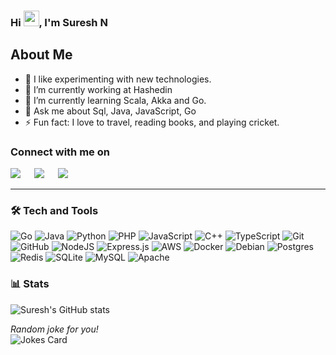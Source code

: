 <h3>Hi <img src="https://media.giphy.com/media/hvRJCLFzcasrR4ia7z/giphy.gif" width="25">, I'm Suresh N </h3>


<!--![Profile views](https://visitor-badge.glitch.me/badge?page_id=sureshn04.sureshn04)
[![Github](https://img.shields.io/github/followers/sureshn04?label=Follow&style=social)](https://github.com/sureshn04)
-->
<h2> About Me</h2>

- 🥅 I like experimenting with new technologies.
- 🔭 I’m currently working at Hashedin 
- 🌱 I’m currently learning Scala, Akka and Go. 
- 💬 Ask me about Sql, Java, JavaScript, Go 
- ⚡ Fun fact: I love to travel, reading books, and playing cricket. 

### Connect with me on
<p>	
<a target="_blank" href="https://www.linkedin.com/in/suresh-n-5a55b7142/"><img src="https://img.shields.io/badge/-LinkedIn-0077B5?style=for-the-badge&logo=Linkedin&logoColor=white"></img></a>
&emsp;
<a target="_blank" href="mailto:suresh.04n@gmail.com"
><img src="https://img.shields.io/badge/-Gmail-D14836?style=for-the-badge&logo=Gmail&logoColor=white"></img></a>
&emsp;
<a target="_blank" href="https://twitter.com/suresh_n04"><img src="https://img.shields.io/badge/-Twitter-1DA1F2?style=for-the-badge&logo=Twitter&logoColor=white"></img></a>
&emsp;

<br>
</p>

<hr/>


### 🛠 Tech and Tools
![Go](https://img.shields.io/badge/go-%2300ADD8.svg?style=flat-square&logo=go&logoColor=white)
![Java](https://img.shields.io/badge/java-%23ED8B00.svg?style=flat-square&logo=java&logoColor=white) ![Python](https://img.shields.io/badge/python-3670A0?style=flat-square&logo=python&logoColor=ffdd54)
![PHP](https://img.shields.io/badge/php-%23777BB4.svg?style=flat-square&logo=php&logoColor=white)  ![JavaScript](https://img.shields.io/badge/javascript-%23323330.svg?style=flat-square&logo=javascript&logoColor=%23F7DF1E) ![C++](https://img.shields.io/badge/c++-%2300599C.svg?style=flat-square&logo=c%2B%2B&logoColor=white) ![TypeScript](https://img.shields.io/badge/typescript-%23007ACC.svg?style=flat-square&logo=typescript&logoColor=white) ![Git](https://img.shields.io/badge/git-%23F05033.svg?style=flat-square&logo=git&logoColor=white)
![GitHub](https://img.shields.io/badge/github-%23121011.svg?style=flat-square&logo=github&logoColor=white) ![NodeJS](https://img.shields.io/badge/node.js-6DA55F?style=flat-square&logo=node.js&logoColor=white) ![Express.js](https://img.shields.io/badge/express.js-%23404d59.svg?style=flat-square&logo=express&logoColor=%2361DAFB) ![AWS](https://img.shields.io/badge/AWS-%23FF9900.svg?style=flat-square&logo=amazon-aws&logoColor=white) ![Docker](https://img.shields.io/badge/docker-%230db7ed.svg?style=flat-square&logo=docker&logoColor=white)  ![Debian](https://img.shields.io/badge/Debian-D70A53?style=flat-square&logo=debian&logoColor=white) ![Postgres](https://img.shields.io/badge/postgres-%23316192.svg?style=flat-square&logo=postgresql&logoColor=white) ![Redis](https://img.shields.io/badge/redis-%23DD0031.svg?style=flat-square&logo=redis&logoColor=white) ![SQLite](https://img.shields.io/badge/sqlite-%2307405e.svg?style=flat-square&logo=sqlite&logoColor=white) ![MySQL](https://img.shields.io/badge/mysql-%2300f.svg?style=flat-square&logo=mysql&logoColor=white) ![Apache](https://img.shields.io/badge/apache-%23D42029.svg?style=flat-square&logo=apache&logoColor=white)

### 📊 Stats
![Suresh's GitHub stats](https://github-readme-stats.vercel.app/api?username=sureshn04&count_private=true&show_icons=true&hide_border=true)

<i>Random joke for you! </i><br>
![Jokes Card](https://readme-jokes.vercel.app/api?hideBorder&theme=cobalt&qColor=%23944bcc&aColor=%23bbdb51)
